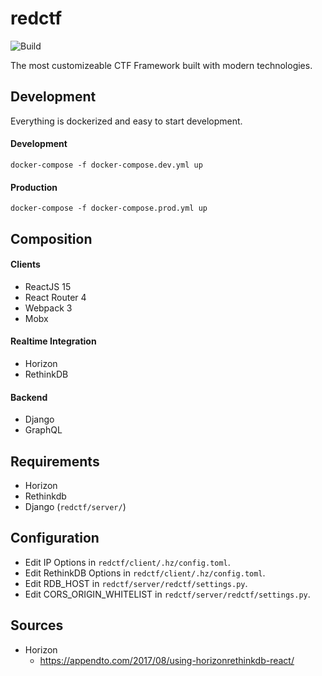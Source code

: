 # redctf 
![Build](https://github.com/redctf/redctf/workflows/Build/badge.svg)


The most customizeable CTF Framework built with modern technologies.

## Development
Everything is dockerized and easy to start development.

####  Development
`docker-compose -f docker-compose.dev.yml up`

#### Production
`docker-compose -f docker-compose.prod.yml up`



## Composition

#### Clients
* ReactJS 15
* React Router 4
* Webpack 3
* Mobx

#### Realtime Integration
* Horizon
* RethinkDB

#### Backend
* Django
* GraphQL


## Requirements
* Horizon
* Rethinkdb
* Django (`redctf/server/`)


## Configuration 
* Edit IP Options in `redctf/client/.hz/config.toml`.
* Edit RethinkDB Options in `redctf/client/.hz/config.toml`.
* Edit RDB_HOST in `redctf/server/redctf/settings.py`.
* Edit CORS_ORIGIN_WHITELIST in `redctf/server/redctf/settings.py`.


## Sources

* Horizon
   * https://appendto.com/2017/08/using-horizonrethinkdb-react/
